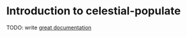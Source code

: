 # Introduction to celestial-populate

TODO: write [great documentation](http://jacobian.org/writing/what-to-write/)
